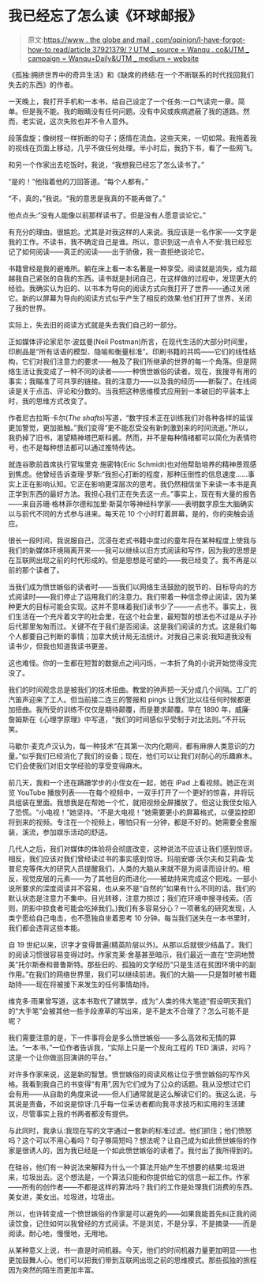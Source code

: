 # 我已经忘了怎么读《环球邮报》

> 原文:[https://www . the globe and mail . com/opinion/I-have-forgot-how-to read/article 37921379/？UTM _ source = Wanqu . co&UTM _ campaign = Wanqu+Daily&UTM _ medium = website](https://www.theglobeandmail.com/opinion/i-have-forgotten-how-toread/article37921379/?utm_source=wanqu.co&utm_campaign=Wanqu+Daily&utm_medium=website)



《孤独:拥挤世界中的奇异生活》和《缺席的终结:在一个不断联系的时代找回我们失去的东西》的作者。

一天晚上，我打开手机和一本书，给自己设定了一个任务:一口气读完一章。简单。但是我不能。我的眼睛没有任何问题。没有中风或疾病遮蔽了我的道路。然而，老实说，这次失败也并不令人意外。

段落盘旋；像树枝一样折断的句子；感情在流血。这些天来，一切如常。我拖着我的视线在页面上移动，几乎不做任何处理。半小时后，我扔下书，看了一些网飞。

和另一个作家出去吃饭时，我说，“我想我已经忘了怎么读书了。”

“是的！”他指着他的刀回答道。“每个人都有。”

“不，真的，”我说。“我的意思是我真的不能再做了。”

他点点头:“没有人能像以前那样读书了。但是没有人愿意谈论它。”

有充分的理由。很尴尬。尤其是对我这样的人来说。我应该是一名作家——文字是我的工作。不读书，我不确定自己是谁。所以，意识到这一点令人不安:我已经忘记了如何阅读——真正的阅读——出于骄傲，我一直拒绝谈论它。

书籍曾经是我的避难所。躺在床上看一本名著是一种享受。阅读就是消失，成为超越我自己紧张的自我的东西。读书就是封闭自己，在这样做的过程中，发现更大的经验。我确实认为旧的、以书本为导向的阅读方式向我打开了世界——通过关闭它。新的以屏幕为导向的阅读方式似乎产生了相反的效果:他们打开了世界，关闭了我的世界。

实际上，失去旧的阅读方式就是失去我们自己的一部分。

正如媒体评论家尼尔·波兹曼(Neil Postman)所言，在现代生活的大部分时间里，印刷品是“所有话语的模型、隐喻和衡量标准”。印刷书籍的共鸣——它们的线性结构，它们对我们注意力的要求——触及了我们所继承的世界的每一个角落。但是网络生活让我变成了一种不同的读者——一种愤世嫉俗的读者。现在，我搜寻有用的事实；我瞄准了可共享的链接。我的注意力——以及我的经历——断裂了。在线阅读是关于点击、评论和分数的。当我把这种思维模式应用到一本破旧的平装本上时，我的思维方式改变了。

作者尼古拉斯·卡尔(*The shafts*)写道，“数字技术正在训练我们对各种各样的延误更加警觉，更加抵触。”我们变得“更不能忍受没有新刺激到来的时间流逝。”所以，我扔掉了旧书，渴望精神塔巴斯科酱。然而，并不是每种情绪都可以简化为表情符号，也不是每种想法都可以通过推特传达。

就连谷歌前首席执行官埃里克·施密特(Eric Schmidt)也对他帮助培养的精神景观感到焦虑。他曾经告诉查理·罗斯:“我担心打断的程度，那种压倒性的信息速度……事实上正在影响认知。它正在影响更深层次的思考。我仍然相信坐下来读一本书是真正学到东西的最好方法。我担心我们正在失去这一点。”事实上，现在有大量的报告——来自苏珊·格林菲尔德和加里·斯莫尔等神经科学家——表明数字原生大脑确实以与前代不同的方式参与进来。每天花 10 个小时盯着屏幕，是的，你的突触会适应。

很长一段时间，我说服自己，沉浸在老式书籍中度过的童年将在某种程度上使我与我们的新媒体环境隔离开来——我可以继续以旧方式阅读和写作，因为我的思想是在互联网出现之前的时代形成的。但是思想是可塑的——我已经变了。我不再是以前的那个读者了。

当我们成为愤世嫉俗的读者时——当我们以网络生活鼓励的脱节的、目标导向的方式阅读时——我们停止了运用我们的注意力。我们带着一种信念停止阅读，因为某种更大的目标可能会实现。这并不意味着我们读书少了——一点也不。事实上，我们生活在一个充斥着文字的社会里，在这个社会里，最短暂的想法也不过是从子孙后代那里匆匆而过。关键不在于我们是否阅读。这是我们阅读的方式。这是我们每个人都要自己判断的事情；加拿大统计局无法统计。对我自己来说:我知道我没有读书少，但我也知道我读书更差。

这也难怪。你的一生都在短暂的数据点之间闪烁，一本折了角的小说开始觉得没完没了。

我们的时间观念总是被我们的技术扭曲。教堂的钟声把一天分成几个间隔。工厂的汽笛声迎来了工人。但当前接二连三的警报和 pings 让我们比以往任何时候都更加扭曲。我所受的训练不仅仅是期待颠覆，而是要求颠覆。早在 1890 年，威廉·詹姆斯在《心理学原理》中写道，“我们的时间感似乎受制于对比法则。”不开玩笑。

马歇尔·麦克卢汉认为，每一种技术“在其第一次内化期间，都有麻痹人类意识的力量。”似乎我们已经消化了我们的设备；现在，他们可以让我们对耐心的乐趣麻木。它们会使我们对旧文学经验的享受变得麻木。

前几天，我和一个还在蹒跚学步的小侄女在一起，她在 iPad 上看视频。她正在浏览 YouTube 播放列表——在每个视频中，一双手打开了一个更好的惊喜，并将玩具组装在里面。我想我是在帮她一个忙，就把视频全屏播放了。但这让我侄女陷入了恐慌。“小电视！”她坚持。“不是大电视！”她需要更小的屏幕格式，以便监控即将到来的视频。专注在一个视频上，哪怕只有一分钟，都是不好的。她需要全套服装，溪流，参加娱乐活动的舒适。

几代人之后，我们对媒体的体验将会彻底改变，这种说法不应该让我们感到惊讶。相反，我们应该对我们曾经读过书的事实感到惊讶。玛丽安娜·沃尔夫和艾莉森·戈普尼克等伟大的研究人员提醒我们，人类的大脑从来就不是为阅读而设计的。相反，视觉皮层的元素——为了其他目的而进化——被劫持来完成这个把戏。一部小说所要求的深度阅读并不容易，也从来不是“自然的”如果有什么不同的话，我们的默认状态是注意力不集中。目光转移，注意力掠过；我们在环境中搜寻线索。(否则，阴影中掠食者可能会吃掉我们。)我们有多容易分心？一项著名的研究发现，人类宁愿给自己电击，也不愿独自坐着思考 10 分钟。每当我们迷失在一本书里时，我们都会违背这些本能。

自 19 世纪以来，识字才变得普遍(精英阶层以外)。从那以后就很少结晶了。我们的阅读习惯很容易变得过时。作家克莱·舍基甚至暗示，我们最近一直在“空洞地赞美”托尔斯泰和普鲁斯特。那些旧的、孤独的文学经历“只是生活在贫困环境中的副作用。”在我们的网络世界里，我们可以继续前进。我们的大脑——只是暂时被书籍劫持——现在将被接下来发生的任何事情劫持。

维克多·雨果曾写道，这本书取代了建筑学，成为“人类的伟大笔迹”假设明天我们的“大手笔”会被其他一些手段潦草的写出来，是不是太不合理了？怎么可能不是呢？

我们需要注意的是，下一件事将会是多么愤世嫉俗——多么高效和无情的算法。“一本书，”一位作者告诉我，“实际上只是一个反向工程的 TED 演讲，对吗？这是一个让你做巡回演讲的平台。”

对许多作家来说，这是新的智慧。愤世嫉俗的阅读风格让位于愤世嫉俗的写作风格。我看到我自己的书变得“有用”,因为它们成为了公众的话题。我从没想过它们会有用——从自助的角度来说——但人们通常就是这么解读它们的。我这么说，与其说是责备，不如说是惊讶:几乎每一位采访者都向我寻求技巧和实用的生活建议，尽管事实上我的书两者都没有提供。

与此同时，我承认:我现在写的文字通过一套新的标准过滤。他们抓住；他们愤怒吗？这个可以不用心看吗？句子够简短吗？想法呢？让自己成为如此愤世嫉俗的作家是很诱人的，因为我已经是一个如此愤世嫉俗的读者了。我付出了我所得到的。

在硅谷，他们有一种说法来解释为什么一个算法开始产生不想要的结果:垃圾进来，垃圾出去。这个想法是，一个算法只能和你提供给它的信息一起工作。作家——所有的创作者——不都是这样的算法吗？我们的工作是处理我们消费的东西。美女进，美女出。垃圾进，垃圾出。

所以，也许转变成一个愤世嫉俗的作家是可以避免的——如果我能首先纠正我的阅读饮食，记住如何以我曾经的方式阅读。不是浏览，不是分享，不是摘录——而是阅读。耐心地，慢慢地，无用地。

从某种意义上说，书一直是时间机器。今天，他们的时间机器力量更加明显——也更加鼓舞人心。他们可以把我们带到互联网出现之前的思维模式。那些孤独的旅程因为突然的陌生而更加丰富。


